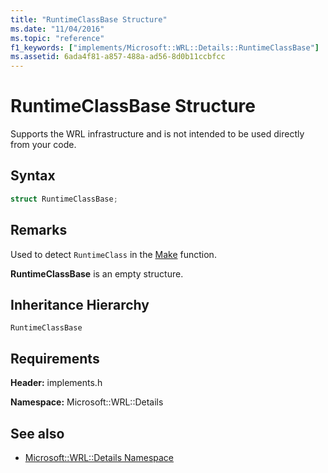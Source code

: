 ```yaml
---
title: "RuntimeClassBase Structure"
ms.date: "11/04/2016"
ms.topic: "reference"
f1_keywords: ["implements/Microsoft::WRL::Details::RuntimeClassBase"]
ms.assetid: 6ada4f81-a857-488a-ad56-8d0b11ccbfcc
---
```

# RuntimeClassBase Structure

Supports the WRL infrastructure and is not intended to be used directly from your code.

## Syntax

```cpp
struct RuntimeClassBase;
```

## Remarks

Used to detect `RuntimeClass` in the [Make](make-function.md) function.

**RuntimeClassBase** is an empty structure.

## Inheritance Hierarchy

`RuntimeClassBase`

## Requirements

**Header:** implements.h

**Namespace:** Microsoft::WRL::Details

## See also

- [Microsoft::WRL::Details Namespace](microsoft-wrl-details-namespace.md)
